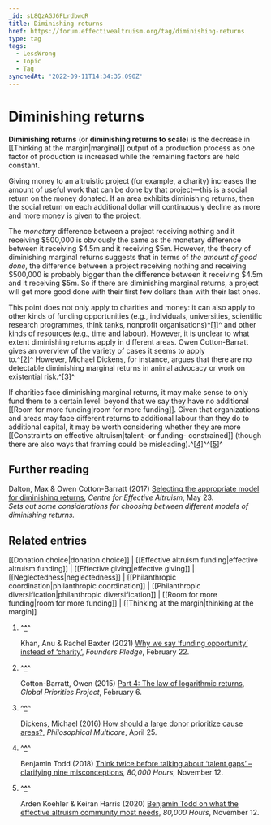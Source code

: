 ```yaml
---
_id: sL8QzAGJ6FLrdbwqR
title: Diminishing returns
href: https://forum.effectivealtruism.org/tag/diminishing-returns
type: tag
tags:
  - LessWrong
  - Topic
  - Tag
synchedAt: '2022-09-11T14:34:35.090Z'
---
```

# Diminishing returns

**Diminishing returns** (or **diminishing returns to scale**) is the decrease in [[Thinking at the margin|marginal]] output of a production process as one factor of production is increased while the remaining factors are held constant.

Giving money to an altruistic project (for example, a charity) increases the amount of useful work that can be done by that project—this is a social return on the money donated. If an area exhibits diminishing returns, then the social return on each additional dollar will continuously decline as more and more money is given to the project.

The *monetary* difference between a project receiving nothing and it receiving $500,000 is obviously the same as the monetary difference between it receiving $4.5m and it receiving $5m. However, the theory of diminishing marginal returns suggests that in terms of *the amount of good done*, the difference between a project receiving nothing and receiving $500,000 is probably bigger than the difference between it receiving $4.5m and it receiving $5m. So if there are diminishing marginal returns, a project will get more good done with their first few dollars than with their last ones.

This point does not only apply to charities and money: it can also apply to other kinds of funding opportunities (e.g., individuals, universities, scientific research programmes, think tanks, nonprofit organisations)^[\[1\]](#fnamvf14ddc0e)^ and other kinds of resources (e.g., time and labour). However, it is unclear to what extent diminishing returns apply in different areas. Owen Cotton-Barratt gives an overview of the variety of cases it seems to apply to.^[\[2\]](#fnoohqidgirtf)^ However, Michael Dickens, for instance, argues that there are no detectable diminishing marginal returns in animal advocacy or work on existential risk.^[\[3\]](#fn91zr41ihgim)^

If charities face diminishing marginal returns, it may make sense to only fund them to a certain level: beyond that we say they have no additional [[Room for more funding|room for more funding]]. Given that organizations and areas may face different returns to additional labour than they do to additional capital, it may be worth considering whether they are more [[Constraints on effective altruism|talent- or funding- constrained]] (though there are also ways that framing could be misleading).^[\[4\]](#fnvdh1tdkrmef)^^[\[5\]](#fn2d737gtfjw8)^

Further reading
---------------

Dalton, Max & Owen Cotton-Barratt (2017) [Selecting the appropriate model for diminishing returns](https://www.centreforeffectivealtruism.org/blog/selecting-the-appropriate-model-for-diminishing-returns/), *Centre for Effective Altruism*, May 23.  
*Sets out some considerations for choosing between different models of diminishing returns.*

Related entries
---------------

[[Donation choice|donation choice]] | [[Effective altruism funding|effective altruism funding]] | [[Effective giving|effective giving]] | [[Neglectedness|neglectedness]] | [[Philanthropic coordination|philanthropic coordination]] | [[Philanthropic diversification|philanthropic diversification]] | [[Room for more funding|room for more funding]] | [[Thinking at the margin|thinking at the margin]]

1.  ^**[^](#fnrefamvf14ddc0e)**^
    
    Khan, Anu & Rachel Baxter (2021) [Why we say ‘funding opportunity’ instead of ‘charity’](https://founderspledge.com/stories/why-we-say-funding-opportunity-instead-of-charity), *Founders Pledge*, February 22.
    
2.  ^**[^](#fnrefoohqidgirtf)**^
    
    Cotton-Barratt, Owen (2015) [Part 4: The law of logarithmic returns](http://globalprioritiesproject.org/2015/02/the-law-of-logarithmic-returns/), *Global Priorities Project*, February 6.
    
3.  ^**[^](#fnref91zr41ihgim)**^
    
    Dickens, Michael (2016) [How should a large donor prioritize cause areas?](https://mdickens.me/2016/04/25/how_should_the_open_philanthropy_project_prioritize_cause_areas%3F/), *Philosophical Multicore*, April 25.
    
4.  ^**[^](#fnrefvdh1tdkrmef)**^
    
    Benjamin Todd (2018) [Think twice before talking about ‘talent gaps’ – clarifying nine misconceptions](https://80000hours.org/2018/11/clarifying-talent-gaps/), *80,000 Hours*, November 12.
    
5.  ^**[^](#fnref2d737gtfjw8)**^
    
    Arden Koehler & Keiran Harris (2020) [Benjamin Todd on what the effective altruism community most needs](https://80000hours.org/podcast/episodes/ben-todd-on-what-effective-altruism-most-needs/), *80,000 Hours*, November 12.
